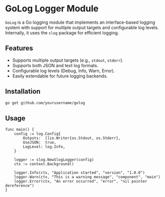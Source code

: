 # GoLog Logger Module

`GoLog` is a Go logging module that implements an interface-based logging system with support for multiple output targets and configurable log levels. Internally, it uses the `slog` package for efficient logging.

## Features
- Supports multiple output targets (e.g., `stdout`, `stderr`).
- Supports both JSON and text log formats.
- Configurable log levels (Debug, Info, Warn, Error).
- Easily extendable for future logging backends.

## Installation

```sh
go get github.com/yourusername/golog
```

## Usage

```golang
func main() {
	config := log.Config{
		Outputs:  []io.Writer{os.Stdout, os.Stderr},
		UseJSON:  true,
		LogLevel: log.Info,
	}

	logger := slog.NewSlogLogger(config)
	ctx := context.Background()

	logger.Info(ctx, "Application started", "version", "1.0.0")
	logger.Warn(ctx, "This is a warning message", "component", "main")
	logger.Error(ctx, "An error occurred", "error", "nil pointer dereference")
}


```
